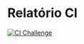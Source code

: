 # Relatório CI

[![CI Challenge](https://github.com/PauloLuczensky/C214_CI/tree/main/actions/workflows/ci.yml/badge.svg)](https://github.com/PauloLuczensky/C214_CI/tree/mainactions/workflows/ci.yml)

